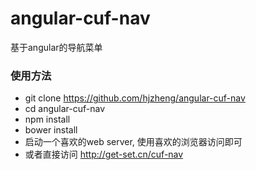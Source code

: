 # angular-cuf-nav
基于angular的导航菜单

### 使用方法
 - git clone https://github.com/hjzheng/angular-cuf-nav
 - cd angular-cuf-nav
 - npm install
 - bower install
 - 启动一个喜欢的web server, 使用喜欢的浏览器访问即可
 - 或者直接访问 http://get-set.cn/cuf-nav
